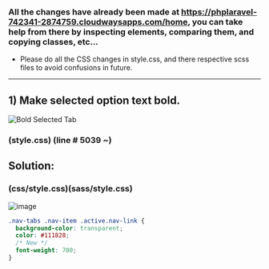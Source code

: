### All the changes have already been made at https://phplaravel-742341-2874759.cloudwaysapps.com/home, you can take help from there by inspecting elements, comparing them, and copying classes, etc...

+ Please do all the CSS changes in style.css, and there respective scss files to avoid confusions in future.

<hr>

## 1) Make selected option text bold.

![Bold Selected Tab](https://user-images.githubusercontent.com/64412852/194244130-ffbc8bae-8a6e-450a-91d1-dbbb412be037.png)

### (style.css) (line # 5039 ~)

## Solution: 

### (css/style.css)(sass/style.css)

![image](https://user-images.githubusercontent.com/64412852/194246633-7d2d47a8-77e5-479b-aac9-bddb73c4db79.png)

```css
.nav-tabs .nav-item .active.nav-link {
  background-color: transparent;
  color: #111828;
  /* New */
  font-weight: 700;
}
```

